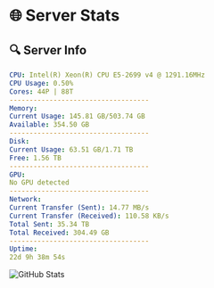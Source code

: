 # 🌐 Server Stats
## 🔍 Server Info
```yaml
CPU: Intel(R) Xeon(R) CPU E5-2699 v4 @ 1291.16MHz
CPU Usage: 0.50%
Cores: 44P | 88T
-----------------------------------
Memory:
Current Usage: 145.81 GB/503.74 GB
Available: 354.50 GB
-----------------------------------
Disk:
Current Usage: 63.51 GB/1.71 TB
Free: 1.56 TB
-----------------------------------
GPU:
No GPU detected
-----------------------------------
Network:
Current Transfer (Sent): 14.77 MB/s
Current Transfer (Received): 110.58 KB/s
Total Sent: 35.34 TB
Total Received: 304.49 GB
-----------------------------------
Uptime:
22d 9h 38m 54s
```
![GitHub Stats](https://img.shields.io/badge/Updated-2025-03-30_07:01:43-blue)